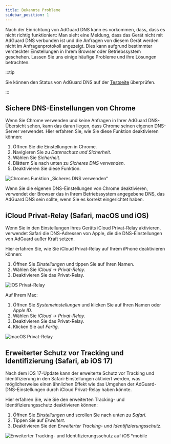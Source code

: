 ```yaml
---
title: Bekannte Probleme
sidebar_position: 1
---
```


Nach der Einrichtung von AdGuard DNS kann es vorkommen, dass, dass es nicht richtig funktioniert: Man sieht eine Meldung, dass das Gerät nicht mit AdGuard DNS verbunden ist und die Anfragen von diesem Gerät werden nicht im Anfragenprotokoll angezeigt. Dies kann aufgrund bestimmter versteckter Einstellungen in Ihrem Browser oder Betriebssystem geschehen. Lassen Sie uns einige häufige Probleme und ihre Lösungen betrachten.

:::tip

Sie können den Status von AdGuard DNS auf der [Testseite](https://adguard.com/test.html) überprüfen.

:::

## Sichere DNS-Einstellungen von Chrome

Wenn Sie Chrome verwenden und keine Anfragen in Ihrer AdGuard DNS-Übersicht sehen, kann das daran liegen, dass Chrome seinen eigenen DNS-Server verwendet. Hier erfahren Sie, wie Sie diese Funktion deaktivieren können:

1. Öffnen Sie die Einstellungen in Chrome.
1. Navigieren Sie zu *Datenschutz und Sicherheit*.
1. Wählen Sie *Sicherheit*.
1. Blättern Sie nach unten zu *Sicheres DNS verwenden*.
1. Deaktivieren Sie diese Funktion.

![Chromes Funktion „Sicheres DNS verwenden“](https://cdn.adtidy.org/content/kb/dns/private/solving_problems/known_issues/secure-dns.png)

Wenn Sie die eigenen DNS-Einstellungen von Chrome deaktivieren, verwendet der Browser das in Ihrem Betriebssystem angegebene DNS, das AdGuard DNS sein sollte, wenn Sie es korrekt eingerichtet haben.

## iCloud Privat-Relay (Safari, macOS und iOS)

Wenn Sie in den Einstellungen Ihres Geräts iCloud Privat-Relay aktivieren, verwendet Safari die DNS-Adressen von Apple, die die DNS-Einstellungen von AdGuard außer Kraft setzen.

Hier erfahren Sie, wie Sie iCloud Privat-Relay auf Ihrem iPhone deaktivieren können:

1. Öffnen Sie *Einstellungen* und tippen Sie auf Ihren Namen.
1. Wählen Sie *iCloud* → *Privat-Relay*.
1. Deaktivieren Sie das Privat-Relay.

![iOS Privat-Relay](https://cdn.adtidy.org/content/kb/dns/private/solving_problems/known_issues/private-relay.png)

Auf Ihrem Mac:

1. Öffnen Sie *Systemeinstellungen* und klicken Sie auf Ihren Namen oder *Apple ID*.
1. Wählen Sie *iCloud* → *Privat-Relay*.
1. Deaktivieren Sie das Privat-Relay.
1. Klicken Sie auf *Fertig*.

![macOS Privat-Relay](https://cdn.adtidy.org/content/kb/dns/private/solving_problems/known_issues/mac-private-relay.png)

## Erweiterter Schutz vor Tracking und Identifizierung (Safari, ab iOS 17)

Nach dem iOS 17-Update kann der erweiterte Schutz vor Tracking und Identifizierung in den Safari-Einstellungen aktiviert werden, was möglicherweise einen ähnlichen Effekt wie das Umgehen der AdGuard-DNS-Einstellungen durch iCloud Privat-Relay haben könnte.

Hier erfahren Sie, wie Sie den erweiterten Tracking- und Identifizierungsschutz deaktivieren können:

1. Öffnen Sie *Einstellungen* und scrollen Sie nach unten zu *Safari*.
1. Tippen Sie auf *Erweitert*.
1. Deaktivieren Sie den *Erweiterter Tracking- und Identifizierungsschutz*.

![Erweiterter Tracking- und Identifizierungsschutz auf iOS *mobile](https://cdn.adtidy.org/content/kb/dns/private/solving_problems/known_issues/ios-tracking-and-fingerprinting.png)
